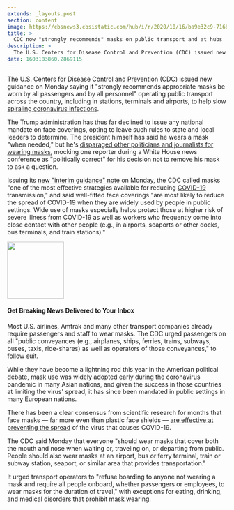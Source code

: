 ```yaml
--- 
extends: _layouts.post 
section: content 
image: https://cbsnews3.cbsistatic.com/hub/i/r/2020/10/16/ba9e32c9-7168-4f15-876d-d9846e78b05a/thumbnail/1200x630/7a297f33c3fc7a009c06f0838dc39786/gettyimages-1229093394.jpg 
title: > 
  CDC now "strongly recommends" masks on public transport and at hubs 
description: > 
  The U.S. Centers for Disease Control and Prevention (CDC) issued new guidance on Monday saying it "strongly recommends appropriate masks be worn by all passengers and by all personnel" operating public transport across the country, including in stations, terminals and airports, to help slow spiraling coronavirus infections.Get Breaking News Delivered to Your InboxMost U.S. airlines, Amtrak and many other transport companies already require passengers and staff to wear masks.The CDC urged passengers on all "public conveyances (e.g., airplanes, ships, ferries, trains, subways, buses, taxis, ride-shares) as well as operators of those conveyances," to follow suit.The CDC said Monday that everyone "should wear masks that cover both the mouth and nose when waiting or, traveling on, or departing from public.People should also wear masks at an airport, bus or ferry terminal, train or subway station, seaport, or similar area that provides transportation." 
date: 1603183860.2869115 
--- 
```

<div><p>The U.S. Centers for Disease Control and Prevention (CDC) issued new guidance on Monday saying it "strongly recommends appropriate masks be worn by all passengers and by all personnel" operating public transport across the country, including in stations, terminals and airports, to help slow <a href="https://www.cbsnews.com/news/coronavirus-cases-surge-wisconsin-hospitals-strained/" target="_blank">spiraling coronavirus infections</a>.</p>

    
<p id="mpu-plus-top-right-rail" class="ad-mpu-plus-top-right-rail ad-wrapper ">
    </p>
<p>The Trump administration has thus far declined to issue any national mandate on face coverings, opting to leave such rules to state and local leaders to determine. The president himself has said he wears a mask "when needed," but he's&#160;<a href="https://www.cbsnews.com/news/trump-says-he-wears-masks-when-needed-and-mocks-bidens-masks/" target="_blank">disparaged other politicians and journalists for wearing masks</a>, mocking one reporter during a White House news conference as "politically correct" for his decision not to remove his mask to ask a question. </p><p>Issuing its <a href="https://www.cdc.gov/quarantine/masks/mask-travel-guidance.html" rel="nofollow noopener">new "interim guidance" note</a> on Monday, the CDC called masks "one of the most effective strategies available for reducing <a href="https://www.cbsnews.com/feature/coronavirus/" target="_blank">COVID-19</a> transmission," and said well-fitted face coverings "are most likely to reduce the spread of COVID-19 when they are widely used by people in public settings. Wide use of masks especially helps protect those at higher risk of severe illness from COVID-19 as well as workers who frequently come into close contact with other people (e.g., in airports, seaports or other docks, bus terminals, and train stations)."</p>

  
  
<span class="img item__thumb item__thumb--crop-0"><img src="https://cbsnews1.cbsistatic.com/hub/i/r/2019/11/19/186936ea-2db7-4a48-b750-74f38f653dc6/thumbnail/130x130/3b7d3f89bd089e1d4a2376e43d0f0efa/newsletter-breakingnews.jpg#" alt=" " height="130" width="130" class=" lazyload"></span><h4 class="item__dek">Get Breaking News Delivered to Your Inbox</h4>

<p class="embed__resizer"></p>
    
  

<p>Most U.S. airlines, Amtrak and many other transport companies already require passengers and staff to wear masks. The CDC urged passengers on all "public conveyances (e.g., airplanes, ships, ferries, trains, subways, buses, taxis, ride-shares) as well as operators of those conveyances," to follow suit.</p><p>While they have become a lightning rod this year in the American political debate, mask use was widely adopted early during the coronavirus pandemic in many Asian nations, and given the success in those countries at limiting the virus' spread, it has since been mandated in public settings in many European nations. </p><p>There has been a clear consensus from scientific research for months that face masks &#8212; far more even than plastic face shields &#8212;&#160;<a href="https://www.cbsnews.com/news/coronavirus-face-shield-mask-prevent-spread/">are effective at preventing the spread</a> of the virus that causes COVID-19.</p><p>The CDC said Monday that everyone "should wear masks that cover both the mouth and nose when waiting or, traveling on, or departing from public. People should also wear masks at an airport, bus or ferry terminal, train or subway station, seaport, or similar area that provides transportation."</p> 
<p>It urged transport operators to "refuse boarding to anyone not wearing a mask and require all people onboard, whether passengers or employees, to wear masks for the duration of travel," with exceptions for eating, drinking, and medical disorders that prohibit mask wearing.</p></div>